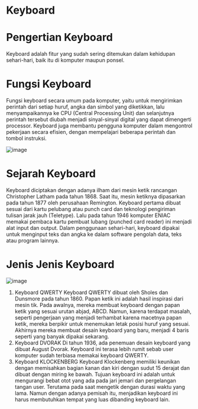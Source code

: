 # Keyboard
# Pengertian Keyboard
Keyboard adalah fitur yang sudah sering ditemukan dalam kehidupan sehari-hari, baik itu di komputer maupun ponsel. 
# Fungsi Keyboard
Fungsi keyboard secara umum pada komputer, yaitu untuk mengirimkan perintah dari setiap huruf, angka dan simbol yang diketikkan, lalu menyampaikannya ke CPU (Central Processing Unit) dan selanjutnya perintah tersebut diubah menjadi sinyal-sinyal digital yang dapat dimengerti processor. 
Keyboard juga membantu pengguna komputer dalam mengontrol pekerjaan secara efisien, dengan mempelajari beberapa perintah dan tombol instruksi. 

![image](https://github.com/user-attachments/assets/cdc0efcd-5780-42b3-8919-42ac50c91ce3)

# Sejarah Keyboard 
Keyboard diciptakan dengan adanya ilham dari mesin ketik rancangan Christopher Latham pada tahun 1868. Saat itu, mesin ketiknya dipasarkan pada tahun 1877 oleh perusahaan Remington.
Keyboard pertama dibuat sesuai dari kartu pelubang atau punch card dan teknologi pengiriman tulisan jarak jauh (Teletype). Lalu pada tahun 1946 komputer ENIAC memakai pembaca kartu pembuat lubang (punched card reader) ini menjadi alat input dan output.
Dalam penggunaan sehari-hari, keyboard dipakai untuk menginput teks dan angka ke dalam software pengolah data, teks atau program lainnya. 

# Jenis Jenis Keyboard 

![image](https://github.com/user-attachments/assets/e25b8964-e049-4a2a-ab22-34375e2ca945)


1. Keyboard QWERTY
Keyboard QWERTY dibuat oleh Sholes dan Dunsmore pada tahun 1860. Papan ketik ini adalah hasil inspirasi dari mesin tik. Pada awalnya, mereka membuat keyboard dengan papan ketik yang sesuai urutan abjad, ABCD.
Namun, karena terdapat masalah, seperti pengerjaan yang menjadi terhambat karena macetnya papan ketik, mereka berpikir untuk menemukan letak posisi huruf yang sesuai.
Akhirnya mereka membuat desain keyboard yang baru, menjadi 4 baris seperti yang banyak dipakai sekarang.
2. Keyboard DVORAK
Di tahun 1936, ada penemuan desain keyboard yang dibuat August Dvorak. Keyboard ini terasa lebih rumit sebab user komputer sudah terbiasa memakai keyboard QWERTY.
3. Keyboard KLOCKENBERG
Keyboard Klockenberg memiliki keunikan dengan memisahkan bagian kanan dan kiri dengan sudut 15 derajat dan dibuat dengan miring ke bawah.
Tujuan keyboard ini adalah untuk mengurangi bebat otot yang ada pada jari jemari dan pergelangan tangan user. Terutama pada saat mengetik dengan durasi waktu yang lama. 
Namun dengan adanya pemisah itu, menjadikan keyboard ini harus membutuhkan tempat yang luas dibanding keyboard lain.
